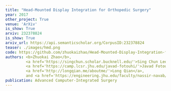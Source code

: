 ```yaml
---
title: "Head-Mounted Display Integration for Orthopedic Surgery"
year: 2017
other_project: True
venue: 'ArXiv'
is_show: True
arxiv: 232378824
is_show: True
arxiv_url: https://api.semanticscholar.org/CorpusID:232378824
teaser: ./images/hmd.png
code: https://github.com/zhuokaizhao/Head-Mounted-Display-Integration-for-Orthopedic-Surgery
authors: <b>Zhuokai Zhao</b>,
         <a href='https://singchun.scholar.bucknell.edu/'>Sing Chun Lee</a>,
         <a href='https://camp.lcsr.jhu.edu/javad-fotouhi/'>Javad Fotouhi</a>,
         <a href='http://longqian.me/aboutme/'>Long Qian</a>,
         and <a href='https://engineering.jhu.edu/faculty/nassir-navab/'>Nassir Navab</a>
publication: Advanced Computer-Integrated Surgery
---
```

